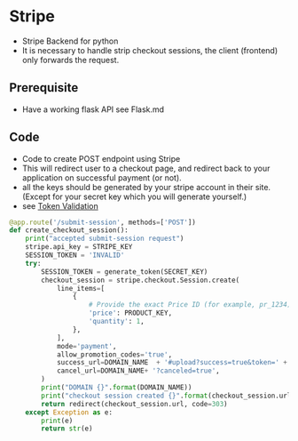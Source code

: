 # Stripe
- Stripe Backend for python
- It is necessary to handle strip checkout sessions, the client (frontend) only forwards the request.


## Prerequisite
- Have a working flask API see Flask.md

## Code
- Code to create POST endpoint using Stripe
- This will redirect user to a checkout page, and redirect back to your application on successful payment (or not).
- all the keys should be generated by your stripe account in their site. (Except for your secret key which you will generate yourself.)
- see [Token Validation](./Python-Token-Validation.md)

```python
@app.route('/submit-session', methods=['POST'])
def create_checkout_session():
    print("accepted submit-session request")
    stripe.api_key = STRIPE_KEY
    SESSION_TOKEN = 'INVALID'
    try:
        SESSION_TOKEN = generate_token(SECRET_KEY)
        checkout_session = stripe.checkout.Session.create(
            line_items=[
                {
                    # Provide the exact Price ID (for example, pr_1234) of the product you want to sell
                    'price': PRODUCT_KEY, 
                    'quantity': 1,
                },
            ],
            mode='payment',
            allow_promotion_codes='true',
            success_url=DOMAIN_NAME  + '#upload?success=true&token=' + SESSION_TOKEN,
            cancel_url=DOMAIN_NAME+ '?canceled=true',
        )
        print("DOMAIN {}".format(DOMAIN_NAME))
        print("checkout session created {}".format(checkout_session.url))
        return redirect(checkout_session.url, code=303)
    except Exception as e:
        print(e)
        return str(e)
```